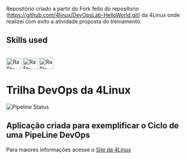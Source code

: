 Repositório criado a partir do Fork feito do repositorio (https://github.com/4linux/DevOpsLab-HelloWorld.git) da 4Linux onde realizei com exito a atividade proposta do treinamento. 

## Skills used
  
<div style="display: inline_block"><br>
  <img align="center" alt="Rafa-Linux" height="30" width="40" src="https://cdn.jsdelivr.net/gh/devicons/devicon/icons/linux/linux-original.svg" />
  <img align="center" alt="Rafa-Docker" height="30" width="40" src="https://cdn.jsdelivr.net/gh/devicons/devicon/icons/docker/docker-original-wordmark.svg" />
  <img align="center" alt="Rafa-Kubernetes" height="30" width="38" src="https://www.vectorlogo.zone/logos/heroku/heroku-icon.svg" />
</div>





# Trilha DevOps da 4Linux


![Pipeline Status](https://github.com/italorafaeltavares/gitops/actions/workflows/pipeline.yml/badge.svg) 


## Aplicação criada para exemplificar o Ciclo de uma PipeLine DevOps


Para maiores informações acesse o [Site da 4Linux](https://www.4linux.com.br/cursos/devops)


